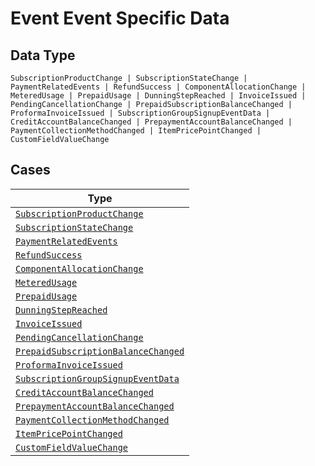 
# Event Event Specific Data

## Data Type

`SubscriptionProductChange | SubscriptionStateChange | PaymentRelatedEvents | RefundSuccess | ComponentAllocationChange | MeteredUsage | PrepaidUsage | DunningStepReached | InvoiceIssued | PendingCancellationChange | PrepaidSubscriptionBalanceChanged | ProformaInvoiceIssued | SubscriptionGroupSignupEventData | CreditAccountBalanceChanged | PrepaymentAccountBalanceChanged | PaymentCollectionMethodChanged | ItemPricePointChanged | CustomFieldValueChange`

## Cases

| Type |
|  --- |
| [`SubscriptionProductChange`](../../../doc/models/subscription-product-change.md) |
| [`SubscriptionStateChange`](../../../doc/models/subscription-state-change.md) |
| [`PaymentRelatedEvents`](../../../doc/models/payment-related-events.md) |
| [`RefundSuccess`](../../../doc/models/refund-success.md) |
| [`ComponentAllocationChange`](../../../doc/models/component-allocation-change.md) |
| [`MeteredUsage`](../../../doc/models/metered-usage.md) |
| [`PrepaidUsage`](../../../doc/models/prepaid-usage.md) |
| [`DunningStepReached`](../../../doc/models/dunning-step-reached.md) |
| [`InvoiceIssued`](../../../doc/models/invoice-issued.md) |
| [`PendingCancellationChange`](../../../doc/models/pending-cancellation-change.md) |
| [`PrepaidSubscriptionBalanceChanged`](../../../doc/models/prepaid-subscription-balance-changed.md) |
| [`ProformaInvoiceIssued`](../../../doc/models/proforma-invoice-issued.md) |
| [`SubscriptionGroupSignupEventData`](../../../doc/models/subscription-group-signup-event-data.md) |
| [`CreditAccountBalanceChanged`](../../../doc/models/credit-account-balance-changed.md) |
| [`PrepaymentAccountBalanceChanged`](../../../doc/models/prepayment-account-balance-changed.md) |
| [`PaymentCollectionMethodChanged`](../../../doc/models/payment-collection-method-changed.md) |
| [`ItemPricePointChanged`](../../../doc/models/item-price-point-changed.md) |
| [`CustomFieldValueChange`](../../../doc/models/custom-field-value-change.md) |

